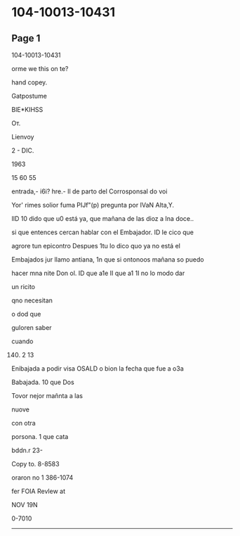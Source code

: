 # 104-10013-10431

## Page 1

104-10013-10431

orme we this on te?

hand copey.

Gatpostume

BlE*KIHSS

От.

Lienvoy

2 - DIC.

1963

15 60 55

entrada,- i6i? hre.- Il de parto del Corrosponsal do voi

Yor' rimes solior fuma PIJf"(p) pregunta por IVaN Alta,Y.

IlD 10 dido que u0 está ya, que mañana de las dioz a Ina doce..

si que entences cercan hablar con el Embajador. ID le cico que

agrore tun epicontro Despues 1tu lo dico quo ya no está el

Embajados jur llamo antiana, 1n que si ontonoos mañana so puedo

hacer mna nite Don ol. ID que a1e II que a1 1I no lo modo dar

un ricito

qno necesitan

o dod que

guloren saber

cuando

140. 2 13

Enibajada a podir visa OSALD o bion la fecha que fue a o3a

Babajada. 10 que Dos

Tovor nejor mañnta a las

nuove

con otra

porsona. 1 que cata

bddn.r 23-

Copy to. 8-8583

oraron no 1 386-1074

fer FOIA Revlew at

NOV 19N

0-7010

---

